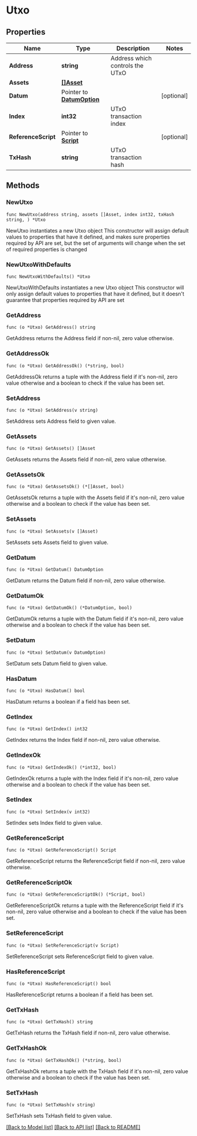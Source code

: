 # Utxo

## Properties

Name | Type | Description | Notes
------------ | ------------- | ------------- | -------------
**Address** | **string** | Address which controls the UTxO | 
**Assets** | [**[]Asset**](Asset.md) |  | 
**Datum** | Pointer to [**DatumOption**](DatumOption.md) |  | [optional] 
**Index** | **int32** | UTxO transaction index | 
**ReferenceScript** | Pointer to [**Script**](Script.md) |  | [optional] 
**TxHash** | **string** | UTxO transaction hash | 

## Methods

### NewUtxo

`func NewUtxo(address string, assets []Asset, index int32, txHash string, ) *Utxo`

NewUtxo instantiates a new Utxo object
This constructor will assign default values to properties that have it defined,
and makes sure properties required by API are set, but the set of arguments
will change when the set of required properties is changed

### NewUtxoWithDefaults

`func NewUtxoWithDefaults() *Utxo`

NewUtxoWithDefaults instantiates a new Utxo object
This constructor will only assign default values to properties that have it defined,
but it doesn't guarantee that properties required by API are set

### GetAddress

`func (o *Utxo) GetAddress() string`

GetAddress returns the Address field if non-nil, zero value otherwise.

### GetAddressOk

`func (o *Utxo) GetAddressOk() (*string, bool)`

GetAddressOk returns a tuple with the Address field if it's non-nil, zero value otherwise
and a boolean to check if the value has been set.

### SetAddress

`func (o *Utxo) SetAddress(v string)`

SetAddress sets Address field to given value.


### GetAssets

`func (o *Utxo) GetAssets() []Asset`

GetAssets returns the Assets field if non-nil, zero value otherwise.

### GetAssetsOk

`func (o *Utxo) GetAssetsOk() (*[]Asset, bool)`

GetAssetsOk returns a tuple with the Assets field if it's non-nil, zero value otherwise
and a boolean to check if the value has been set.

### SetAssets

`func (o *Utxo) SetAssets(v []Asset)`

SetAssets sets Assets field to given value.


### GetDatum

`func (o *Utxo) GetDatum() DatumOption`

GetDatum returns the Datum field if non-nil, zero value otherwise.

### GetDatumOk

`func (o *Utxo) GetDatumOk() (*DatumOption, bool)`

GetDatumOk returns a tuple with the Datum field if it's non-nil, zero value otherwise
and a boolean to check if the value has been set.

### SetDatum

`func (o *Utxo) SetDatum(v DatumOption)`

SetDatum sets Datum field to given value.

### HasDatum

`func (o *Utxo) HasDatum() bool`

HasDatum returns a boolean if a field has been set.

### GetIndex

`func (o *Utxo) GetIndex() int32`

GetIndex returns the Index field if non-nil, zero value otherwise.

### GetIndexOk

`func (o *Utxo) GetIndexOk() (*int32, bool)`

GetIndexOk returns a tuple with the Index field if it's non-nil, zero value otherwise
and a boolean to check if the value has been set.

### SetIndex

`func (o *Utxo) SetIndex(v int32)`

SetIndex sets Index field to given value.


### GetReferenceScript

`func (o *Utxo) GetReferenceScript() Script`

GetReferenceScript returns the ReferenceScript field if non-nil, zero value otherwise.

### GetReferenceScriptOk

`func (o *Utxo) GetReferenceScriptOk() (*Script, bool)`

GetReferenceScriptOk returns a tuple with the ReferenceScript field if it's non-nil, zero value otherwise
and a boolean to check if the value has been set.

### SetReferenceScript

`func (o *Utxo) SetReferenceScript(v Script)`

SetReferenceScript sets ReferenceScript field to given value.

### HasReferenceScript

`func (o *Utxo) HasReferenceScript() bool`

HasReferenceScript returns a boolean if a field has been set.

### GetTxHash

`func (o *Utxo) GetTxHash() string`

GetTxHash returns the TxHash field if non-nil, zero value otherwise.

### GetTxHashOk

`func (o *Utxo) GetTxHashOk() (*string, bool)`

GetTxHashOk returns a tuple with the TxHash field if it's non-nil, zero value otherwise
and a boolean to check if the value has been set.

### SetTxHash

`func (o *Utxo) SetTxHash(v string)`

SetTxHash sets TxHash field to given value.



[[Back to Model list]](../README.md#documentation-for-models) [[Back to API list]](../README.md#documentation-for-api-endpoints) [[Back to README]](../README.md)


